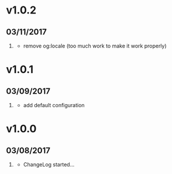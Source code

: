 # v1.0.2
## 03/11/2017

1. [](#bugfix)
   * remove og:locale (too much work to make it work properly)

# v1.0.1
## 03/09/2017

1. [](#bugfix)
   * add default configuration

# v1.0.0
## 03/08/2017

1. [](#new)
   * ChangeLog started...

